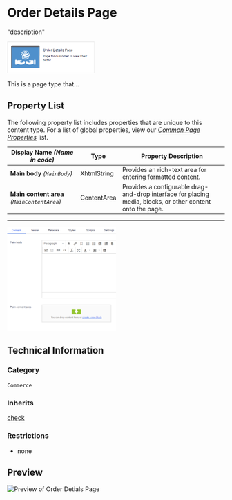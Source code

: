 # Order Details Page
"description"

<img src="Screenshots/Order%20Details%20Page%20-%20icon.png?raw=true" alt="Order Details Page icon" width="40%" />

This is a page type that...


## Property List
The following property list includes properties that are unique to this content type. For a list of global properties, view our [*Common Page  Properties*](./Common%20Page%20Properties.md) list.

Display Name *(Name in code)* | Type | Property Description
--------------|------|---------------
**Main body** *(`MainBody`)* | XhtmlString | Provides an rich-text area for entering formatted content.
**Main content area** *(`MainContentArea`)* | ContentArea | Provides a configurable drag-and-drop interface for placing media, blocks, or other content onto the page.

** **
<img src="Screenshots/Order%20Details%20Page%20-%20Content%20tab.png?raw=true" alt="Content tab of Order Details Page" width="50%"/>

## Technical Information

### Category
`Commerce`

### Inherits
[check](#)

### Restrictions
* none

## Preview
<img src="Screenshots/Order%20Details%20Page%20-%20OPE.png?raw=true" alt="Preview of Order Detials Page" width="100%"/>